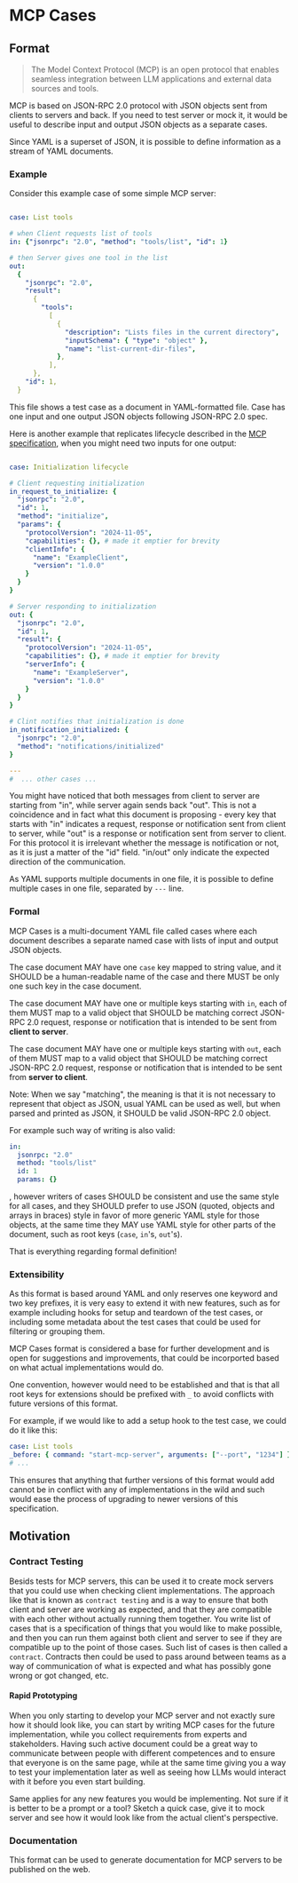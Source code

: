 # MCP Cases

## Format

> The Model Context Protocol (MCP) is an open protocol that enables seamless integration between LLM applications and external data sources and tools. 

MCP is based on JSON-RPC 2.0 protocol with JSON objects sent from clients to servers and back. If you need to test server or mock it, it would be useful to describe input and output JSON objects as a separate cases.

Since YAML is a superset of JSON, it is possible to define information as a stream of YAML documents.

### Example

Consider this example case of some simple MCP server:

```yaml

case: List tools

# when Client requests list of tools
in: {"jsonrpc": "2.0", "method": "tools/list", "id": 1}

# then Server gives one tool in the list
out:
  {
    "jsonrpc": "2.0",
    "result":
      {
        "tools":
          [
            {
              "description": "Lists files in the current directory",
              "inputSchema": { "type": "object" },
              "name": "list-current-dir-files",
            },
          ],
      },
    "id": 1,
  }
```

This file shows a test case as a document in YAML-formatted file. Case has one input and one output JSON objects following JSON-RPC 2.0 spec.

Here is another example that replicates lifecycle described in the [MCP specification](https://spec.modelcontextprotocol.io/specification/basic/lifecycle/), when you might need two inputs for one output:

```yaml

case: Initialization lifecycle

# Client requesting initialization
in_request_to_initialize: {
  "jsonrpc": "2.0",
  "id": 1,
  "method": "initialize",
  "params": {
    "protocolVersion": "2024-11-05",
    "capabilities": {}, # made it emptier for brevity
    "clientInfo": {
      "name": "ExampleClient",
      "version": "1.0.0"
    }
  }
}

# Server responding to initialization
out: {
  "jsonrpc": "2.0",
  "id": 1,
  "result": {
    "protocolVersion": "2024-11-05",
    "capabilities": {}, # made it emptier for brevity
    "serverInfo": {
      "name": "ExampleServer",
      "version": "1.0.0"
    }
  }
}

# Clint notifies that initialization is done
in_notification_initialized: {
  "jsonrpc": "2.0",
  "method": "notifications/initialized"
}

---
#  ... other cases ...

```

You might have noticed that both messages from client to server are starting from "in", while server again sends back "out". This is not a coincidence and in fact what this document is proposing - every key that starts with "in" indicates a request, response or notification sent from client to server, while "out" is a response or notification sent from server to client. For this protocol it is irrelevant whether the message is notification or not, as it is just a matter of the "id" field. "in/out" only indicate the expected direction of the communication.

As YAML supports multiple documents in one file, it is possible to define multiple cases in one file, separated by `---` line.

### Formal

MCP Cases is a multi-document YAML file called cases where each document describes a separate named case with lists of input and output JSON objects.

The case document MAY have one `case` key mapped to string value, and it SHOULD be a human-readable name of the case and there MUST be only one such key in the case document.

The case document MAY have one or multiple keys starting with `in`, each of them MUST map to a valid object that SHOULD be matching correct JSON-RPC 2.0 request, response or notification that is intended to be sent from **client to server**.

The case document MAY have one or multiple keys starting with `out`, each of them MUST map to a valid object that SHOULD be matching correct JSON-RPC 2.0 request, response or notification that is intended to be sent from **server to client**.

Note: When we say "matching", the meaning is that it is not necessary to represent that object as JSON, usual YAML can be used as well, but when parsed and printed as JSON, it SHOULD be valid JSON-RPC 2.0 object.

For example such way of writing is also valid:

```yaml
in:
  jsonrpc: "2.0"
  method: "tools/list"
  id: 1
  params: {}
```

, however writers of cases SHOULD be consistent and use the same style for all cases, and they SHOULD prefer to use JSON (quoted, objects and arrays in braces) style in favor of more generic YAML style for those objects, at the same time they MAY use YAML style for other parts of the document, such as root keys (`case`, `in`'s, `out`'s).

That is everything regarding formal definition!

### Extensibility

As this format is based around YAML and only reserves one keyword and two key prefixes, it is very easy to extend it with new features, such as for example including hooks for setup and teardown of the test cases, or including some metadata about the test cases that could be used for filtering or grouping them.

MCP Cases format is considered a base for further development and is open for suggestions and improvements, that could be incorported based on what actual implementations would do.

One convention, however would need to be established and that is that all root keys for extensions should be prefixed with `_` to avoid conflicts with future versions of this format.

For example, if we would like to add a setup hook to the test case, we could do it like this:

```yaml
case: List tools
_before: { command: "start-mcp-server", arguments: ["--port", "1234"] }
# ...
```

This ensures that anything that further versions of this format would add cannot be in conflict with any of implementations in the wild and such would ease the process of upgrading to newer versions of this specification.

## Motivation

### Contract Testing

Besids tests for MCP servers, this can be used it to create mock servers that you could use when checking client implementations. 
The approach like that is known as `contract testing` and is a way to ensure that both client and server are working as expected, and that they are compatible with each other without actually running them together. You write list of cases that is a specification of things that you would like to make possible, and then you can run them against both client and server to see if they are compatible up to the point of those cases. 
Such list of cases is then called a `contract`. Contracts then could be used to pass around between teams as a way of communication of what is expected and what has possibly gone wrong or got changed, etc.

#### Rapid Prototyping

When you only starting to develop your MCP server and not exactly sure how it should look like, you can start by writing MCP cases for the future implementation, while you collect requirements from experts and stakeholders. Having such active document could be a great way to communicate between people with different competences and to ensure that everyone is on the same page, while at the same time giving you a way to test your implementation later as well as seeing how LLMs would interact with it before you even start building.

Same applies for any new features you would be implementing. Not sure if it is better to be a prompt or a tool? Sketch a quick case, give it to mock server and see how it would look like from the actual client's perspective.

### Documentation

This format can be used to generate documentation for MCP servers to be published on the web.

